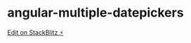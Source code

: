 # angular-multiple-datepickers

[Edit on StackBlitz ⚡️](https://stackblitz.com/edit/angular-azrzg5-3gt1kw)